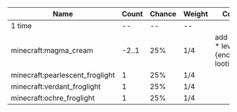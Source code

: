 | Name                            | Count | Chance | Weight | Comment                                       |
| ------------------------------- | ----- | ------ | ------ | --------------------------------------------- |
| 1 time                          |    -- |     -- |     -- |                                               |
| minecraft:magma_cream           | -2..1 |    25% |    1/4 | add drop: 0..1 * level {enchantment: looting} |
| minecraft:pearlescent_froglight |     1 |    25% |    1/4 |                                               |
| minecraft:verdant_froglight     |     1 |    25% |    1/4 |                                               |
| minecraft:ochre_froglight       |     1 |    25% |    1/4 |                                               |